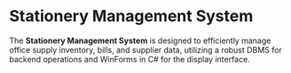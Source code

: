 
# Stationery Management System

The **Stationery Management System** is designed to efficiently manage office supply inventory, bills, and supplier data, utilizing a robust DBMS for backend operations and WinForms in C# for the display interface.


